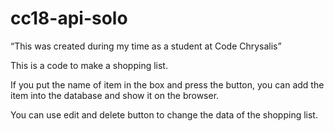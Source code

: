 # cc18-api-solo
“This was created during my time as a student at Code Chrysalis”



This is a code to make a shopping list.

If you put the name of item in the box and press the button,
you can add the item into the database and show it on the browser.

You can use edit and delete button to change the data of the shopping list.